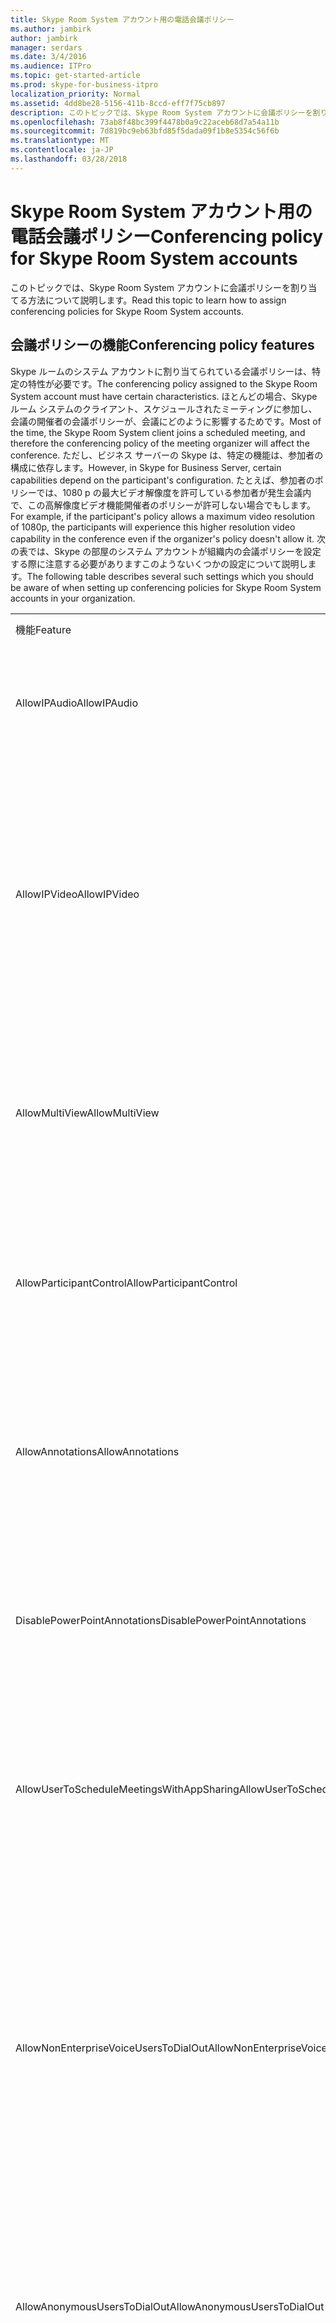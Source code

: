 ```yaml
---
title: Skype Room System アカウント用の電話会議ポリシー
ms.author: jambirk
author: jambirk
manager: serdars
ms.date: 3/4/2016
ms.audience: ITPro
ms.topic: get-started-article
ms.prod: skype-for-business-itpro
localization_priority: Normal
ms.assetid: 4dd8be28-5156-411b-8ccd-eff7f75cb897
description: このトピックでは、Skype Room System アカウントに会議ポリシーを割り当てる方法について説明します。
ms.openlocfilehash: 73ab8f48bc399f4478b0a9c22aceb68d7a54a11b
ms.sourcegitcommit: 7d819bc9eb63bfd85f5dada09f1b8e5354c56f6b
ms.translationtype: MT
ms.contentlocale: ja-JP
ms.lasthandoff: 03/28/2018
---
```

# <a name="conferencing-policy-for-skype-room-system-accounts"></a><span data-ttu-id="bf7af-103">Skype Room System アカウント用の電話会議ポリシー</span><span class="sxs-lookup"><span data-stu-id="bf7af-103">Conferencing policy for Skype Room System accounts</span></span>
 
<span data-ttu-id="bf7af-104">このトピックでは、Skype Room System アカウントに会議ポリシーを割り当てる方法について説明します。</span><span class="sxs-lookup"><span data-stu-id="bf7af-104">Read this topic to learn how to assign conferencing policies for Skype Room System accounts.</span></span>
  
## <a name="conferencing-policy-features"></a><span data-ttu-id="bf7af-105">会議ポリシーの機能</span><span class="sxs-lookup"><span data-stu-id="bf7af-105">Conferencing policy features</span></span>

<span data-ttu-id="bf7af-106">Skype ルームのシステム アカウントに割り当てられている会議ポリシーは、特定の特性が必要です。</span><span class="sxs-lookup"><span data-stu-id="bf7af-106">The conferencing policy assigned to the Skype Room System account must have certain characteristics.</span></span> <span data-ttu-id="bf7af-107">ほとんどの場合、Skype ルーム システムのクライアント、スケジュールされたミーティングに参加し、会議の開催者の会議ポリシーが、会議にどのように影響するためです。</span><span class="sxs-lookup"><span data-stu-id="bf7af-107">Most of the time, the Skype Room System client joins a scheduled meeting, and therefore the conferencing policy of the meeting organizer will affect the conference.</span></span> <span data-ttu-id="bf7af-108">ただし、ビジネス サーバーの Skype は、特定の機能は、参加者の構成に依存します。</span><span class="sxs-lookup"><span data-stu-id="bf7af-108">However, in Skype for Business Server, certain capabilities depend on the participant's configuration.</span></span> <span data-ttu-id="bf7af-109">たとえば、参加者のポリシーでは、1080 p の最大ビデオ解像度を許可している参加者が発生会議内で、この高解像度ビデオ機能開催者のポリシーが許可しない場合でもします。</span><span class="sxs-lookup"><span data-stu-id="bf7af-109">For example, if the participant's policy allows a maximum video resolution of 1080p, the participants will experience this higher resolution video capability in the conference even if the organizer's policy doesn't allow it.</span></span> <span data-ttu-id="bf7af-110">次の表では、Skype の部屋のシステム アカウントが組織内の会議ポリシーを設定する際に注意する必要がありますこのようないくつかの設定について説明します。</span><span class="sxs-lookup"><span data-stu-id="bf7af-110">The following table describes several such settings which you should be aware of when setting up conferencing policies for Skype Room System accounts in your organization.</span></span> 
  
||||
|:-----|:-----|:-----|
|<span data-ttu-id="bf7af-111">機能</span><span class="sxs-lookup"><span data-stu-id="bf7af-111">Feature</span></span>  <br/> |<span data-ttu-id="bf7af-112">値</span><span class="sxs-lookup"><span data-stu-id="bf7af-112">Value</span></span>  <br/> |<span data-ttu-id="bf7af-113">コメント</span><span class="sxs-lookup"><span data-stu-id="bf7af-113">Comment</span></span>  <br/> |
|<span data-ttu-id="bf7af-114">AllowIPAudio</span><span class="sxs-lookup"><span data-stu-id="bf7af-114">AllowIPAudio</span></span>  <br/> |<span data-ttu-id="bf7af-115">True</span><span class="sxs-lookup"><span data-stu-id="bf7af-115">TRUE</span></span>  <br/> |<span data-ttu-id="bf7af-116">Skype ルーム システムのオーディオの場合は true である必要があります。</span><span class="sxs-lookup"><span data-stu-id="bf7af-116">Must be true for Skype Room System audio</span></span>  <br/> |
|<span data-ttu-id="bf7af-117">AllowIPVideo</span><span class="sxs-lookup"><span data-stu-id="bf7af-117">AllowIPVideo</span></span>  <br/> |<span data-ttu-id="bf7af-118">True</span><span class="sxs-lookup"><span data-stu-id="bf7af-118">TRUE</span></span>  <br/> |<span data-ttu-id="bf7af-119">Skype ルーム システムで即時相互 (ad hoc) のホワイト ボード セッションで動作する Skype ルーム システム オーディオの場合は true である必要があります。</span><span class="sxs-lookup"><span data-stu-id="bf7af-119">Must be true for Skype Room System audio to work in Meet Now (ad hoc) whiteboard sessions in Skype Room System</span></span>  <br/> |
|<span data-ttu-id="bf7af-120">AllowMultiView</span><span class="sxs-lookup"><span data-stu-id="bf7af-120">AllowMultiView</span></span>  <br/> |<span data-ttu-id="bf7af-121">True</span><span class="sxs-lookup"><span data-stu-id="bf7af-121">TRUE</span></span>  <br/> |<span data-ttu-id="bf7af-122">Skype ルーム システム、複数のビューを表示するのには複数のビデオ ストリームでは、します。</span><span class="sxs-lookup"><span data-stu-id="bf7af-122">Allows Skype Room System to render multi-view, multiple video streams</span></span>  <br/> |
|<span data-ttu-id="bf7af-123">AllowParticipantControl</span><span class="sxs-lookup"><span data-stu-id="bf7af-123">AllowParticipantControl</span></span>  <br/> |<span data-ttu-id="bf7af-124">True</span><span class="sxs-lookup"><span data-stu-id="bf7af-124">TRUE</span></span>  <br/> |<span data-ttu-id="bf7af-125">Skype ルーム システムの相互 (ad hoc) のホワイト ボード セッションを即時に影響を与えます</span><span class="sxs-lookup"><span data-stu-id="bf7af-125">Affects Meet Now (ad hoc) whiteboard sessions in Skype Room System</span></span>  <br/> |
|<span data-ttu-id="bf7af-126">AllowAnnotations</span><span class="sxs-lookup"><span data-stu-id="bf7af-126">AllowAnnotations</span></span>  <br/> |<span data-ttu-id="bf7af-127">True</span><span class="sxs-lookup"><span data-stu-id="bf7af-127">TRUE</span></span>  <br/> |<span data-ttu-id="bf7af-128">Skype ルーム システムの相互 (ad hoc) のホワイト ボード セッションを即時に影響を与えます</span><span class="sxs-lookup"><span data-stu-id="bf7af-128">Affects Meet Now (ad hoc) whiteboard sessions in Skype Room System</span></span>  <br/> |
|<span data-ttu-id="bf7af-129">DisablePowerPointAnnotations</span><span class="sxs-lookup"><span data-stu-id="bf7af-129">DisablePowerPointAnnotations</span></span>  <br/> |<span data-ttu-id="bf7af-130">False</span><span class="sxs-lookup"><span data-stu-id="bf7af-130">FALSE</span></span>  <br/> |<span data-ttu-id="bf7af-131">Skype ルーム システムの相互 (ad hoc) のホワイト ボード セッションを即時に影響を与えます</span><span class="sxs-lookup"><span data-stu-id="bf7af-131">Affects Meet Now (ad hoc) whiteboard sessions in Skype Room System</span></span>  <br/> |
|<span data-ttu-id="bf7af-132">AllowUserToScheduleMeetingsWithAppSharing</span><span class="sxs-lookup"><span data-stu-id="bf7af-132">AllowUserToScheduleMeetingsWithAppSharing</span></span>  <br/> |<span data-ttu-id="bf7af-133">True</span><span class="sxs-lookup"><span data-stu-id="bf7af-133">TRUE</span></span>  <br/> |<span data-ttu-id="bf7af-134">Skype ルーム システムの相互 (ad hoc) のホワイト ボード セッションを即時に影響を与えます</span><span class="sxs-lookup"><span data-stu-id="bf7af-134">Affects Meet Now (ad hoc) whiteboard sessions in Skype Room System</span></span>  <br/> |
|<span data-ttu-id="bf7af-135">AllowNonEnterpriseVoiceUsersToDialOut</span><span class="sxs-lookup"><span data-stu-id="bf7af-135">AllowNonEnterpriseVoiceUsersToDialOut</span></span>  <br/> |<span data-ttu-id="bf7af-136">False</span><span class="sxs-lookup"><span data-stu-id="bf7af-136">FALSE</span></span>  <br/> |<span data-ttu-id="bf7af-137">アカウントがエンタープライズ VoIP (EV) 有効になっている (を参照してください Skype の Skype ルーム システムの有効にするアカウントのビジネス セクション) であるかによって異なります</span><span class="sxs-lookup"><span data-stu-id="bf7af-137">Depends on whether the account is Enterprise Voice (EV) enabled (see the Enabling Skype Room System Accounts for Skype for Business section)</span></span>  <br/> |
|<span data-ttu-id="bf7af-138">AllowAnonymousUsersToDialOut</span><span class="sxs-lookup"><span data-stu-id="bf7af-138">AllowAnonymousUsersToDialOut</span></span>  <br/> |<span data-ttu-id="bf7af-139">False</span><span class="sxs-lookup"><span data-stu-id="bf7af-139">FALSE</span></span>  <br/> |<span data-ttu-id="bf7af-140">アカウントでエンタープライズ VoIP (EV) が有効であるかにどうかに応じて異なります</span><span class="sxs-lookup"><span data-stu-id="bf7af-140">Depends on whether the account is Enterprise Voice (EV) enabled</span></span>  <br/> |
|<span data-ttu-id="bf7af-141">AllowAnonymousParticipantsInMeetings</span><span class="sxs-lookup"><span data-stu-id="bf7af-141">AllowAnonymousParticipantsInMeetings</span></span>  <br/> |<span data-ttu-id="bf7af-142">True</span><span class="sxs-lookup"><span data-stu-id="bf7af-142">TRUE</span></span>  <br/> |<span data-ttu-id="bf7af-143">Skype ルーム システムの相互 (ad hoc) のホワイト ボード セッションを即時に影響を与えます</span><span class="sxs-lookup"><span data-stu-id="bf7af-143">Affects Meet Now (ad hoc) whiteboard sessions in Skype Room System</span></span>  <br/> |
|<span data-ttu-id="bf7af-144">AllowExternalUsersToSaveContent</span><span class="sxs-lookup"><span data-stu-id="bf7af-144">AllowExternalUsersToSaveContent</span></span>  <br/> |<span data-ttu-id="bf7af-145">True</span><span class="sxs-lookup"><span data-stu-id="bf7af-145">TRUE</span></span>  <br/> |<span data-ttu-id="bf7af-146">Skype ルーム システムの相互 (ad hoc) のホワイト ボード セッションを即時に影響を与えます</span><span class="sxs-lookup"><span data-stu-id="bf7af-146">Affects Meet Now (ad hoc) whiteboard sessions in Skype Room System</span></span>  <br/> |
|<span data-ttu-id="bf7af-147">AllowExternalUserControl</span><span class="sxs-lookup"><span data-stu-id="bf7af-147">AllowExternalUserControl</span></span>  <br/> |<span data-ttu-id="bf7af-148">False</span><span class="sxs-lookup"><span data-stu-id="bf7af-148">FALSE</span></span>  <br/> |<span data-ttu-id="bf7af-149">Skype ルーム システムの相互 (ad hoc) のホワイト ボード セッションを即時に影響を与えます</span><span class="sxs-lookup"><span data-stu-id="bf7af-149">Affects Meet Now (ad hoc) whiteboard sessions in Skype Room System</span></span>  <br/> |
|<span data-ttu-id="bf7af-150">AllowExternalUsersToRecordMeeting</span><span class="sxs-lookup"><span data-stu-id="bf7af-150">AllowExternalUsersToRecordMeeting</span></span>  <br/> |<span data-ttu-id="bf7af-151">False</span><span class="sxs-lookup"><span data-stu-id="bf7af-151">FALSE</span></span>  <br/> |<span data-ttu-id="bf7af-152">Skype ルーム システムの相互 (ad hoc) のホワイト ボード セッションを即時に影響を与えます</span><span class="sxs-lookup"><span data-stu-id="bf7af-152">Affects Meet Now (ad hoc) whiteboard sessions in Skype Room System</span></span>  <br/> |
|<span data-ttu-id="bf7af-153">AllowPolls</span><span class="sxs-lookup"><span data-stu-id="bf7af-153">AllowPolls</span></span>  <br/> |<span data-ttu-id="bf7af-154">True</span><span class="sxs-lookup"><span data-stu-id="bf7af-154">TRUE</span></span>  <br/> |<span data-ttu-id="bf7af-155">即時相互 (ad hoc) の会議で「n/a」ですが、Skype 部屋のシステム、部屋の前に画面上ポーリングに応答できます。</span><span class="sxs-lookup"><span data-stu-id="bf7af-155">N/A in Meet Now (ad hoc) meetings, but Skype Room System can respond to polls on the screen at the front of room</span></span>  <br/> |
|<span data-ttu-id="bf7af-156">AllowSharedNotes</span><span class="sxs-lookup"><span data-stu-id="bf7af-156">AllowSharedNotes</span></span>  <br/> |<span data-ttu-id="bf7af-157">True</span><span class="sxs-lookup"><span data-stu-id="bf7af-157">TRUE</span></span>  <br/> |<span data-ttu-id="bf7af-158">即時相互 (ad hoc) の会議で「n/a」ですが、Skype 部屋のシステム、部屋の前に画面上ポーリングに応答できます。</span><span class="sxs-lookup"><span data-stu-id="bf7af-158">N/A in Meet Now (ad hoc) meetings, but Skype Room System can respond to polls on the screen at the front of room</span></span>  <br/> |
|<span data-ttu-id="bf7af-159">EnableDialInConferencing</span><span class="sxs-lookup"><span data-stu-id="bf7af-159">EnableDialInConferencing</span></span>  <br/> |<span data-ttu-id="bf7af-160">True</span><span class="sxs-lookup"><span data-stu-id="bf7af-160">TRUE</span></span>  <br/> |<span data-ttu-id="bf7af-161">Skype ルーム システムの相互 (ad hoc) のホワイト ボード セッションを即時に影響を与えます</span><span class="sxs-lookup"><span data-stu-id="bf7af-161">Affects Meet Now (ad hoc) whiteboard sessions in Skype Room System</span></span>  <br/> |
|<span data-ttu-id="bf7af-162">EnableAppDesktopSharing</span><span class="sxs-lookup"><span data-stu-id="bf7af-162">EnableAppDesktopSharing</span></span>  <br/> |<span data-ttu-id="bf7af-163">Desktop</span><span class="sxs-lookup"><span data-stu-id="bf7af-163">Desktop</span></span>  <br/> |<span data-ttu-id="bf7af-164">Skype ルーム システムの相互 (ad hoc) のホワイト ボード セッションを即時に影響を与えます</span><span class="sxs-lookup"><span data-stu-id="bf7af-164">Affects Meet Now (ad hoc) whiteboard sessions in Skype Room System</span></span>  <br/> |
|<span data-ttu-id="bf7af-165">AllowConferenceRecording</span><span class="sxs-lookup"><span data-stu-id="bf7af-165">AllowConferenceRecording</span></span>  <br/> |<span data-ttu-id="bf7af-166">False</span><span class="sxs-lookup"><span data-stu-id="bf7af-166">FALSE</span></span>  <br/> |<span data-ttu-id="bf7af-167">Skype ルーム システムの該当なし。</span><span class="sxs-lookup"><span data-stu-id="bf7af-167">N/A for Skype Room System.</span></span> <span data-ttu-id="bf7af-168">True の場合、通話先で記録できます</span><span class="sxs-lookup"><span data-stu-id="bf7af-168">If TRUE, a remote party could record</span></span>  <br/> |
|<span data-ttu-id="bf7af-169">EnableP2PRecording</span><span class="sxs-lookup"><span data-stu-id="bf7af-169">EnableP2PRecording</span></span>  <br/> |<span data-ttu-id="bf7af-170">False</span><span class="sxs-lookup"><span data-stu-id="bf7af-170">FALSE</span></span>  <br/> |<span data-ttu-id="bf7af-171">Skype ルーム システムの該当なし。</span><span class="sxs-lookup"><span data-stu-id="bf7af-171">N/A for Skype Room System.</span></span> <span data-ttu-id="bf7af-172">True の場合、通話先で記録できます</span><span class="sxs-lookup"><span data-stu-id="bf7af-172">If TRUE, a remote party could record</span></span>  <br/> |
|<span data-ttu-id="bf7af-173">EnableFileTransfer</span><span class="sxs-lookup"><span data-stu-id="bf7af-173">EnableFileTransfer</span></span>  <br/> |<span data-ttu-id="bf7af-174">True</span><span class="sxs-lookup"><span data-stu-id="bf7af-174">TRUE</span></span>  <br/> |<span data-ttu-id="bf7af-175">該当なし</span><span class="sxs-lookup"><span data-stu-id="bf7af-175">N/A</span></span>  <br/> |
|<span data-ttu-id="bf7af-176">EnableP2PFileTransfer</span><span class="sxs-lookup"><span data-stu-id="bf7af-176">EnableP2PFileTransfer</span></span>  <br/> |<span data-ttu-id="bf7af-177">True</span><span class="sxs-lookup"><span data-stu-id="bf7af-177">TRUE</span></span>  <br/> |<span data-ttu-id="bf7af-178">該当なし</span><span class="sxs-lookup"><span data-stu-id="bf7af-178">N/A</span></span>  <br/> |
|<span data-ttu-id="bf7af-179">EnableP2PVideo</span><span class="sxs-lookup"><span data-stu-id="bf7af-179">EnableP2PVideo</span></span>  <br/> |<span data-ttu-id="bf7af-180">True</span><span class="sxs-lookup"><span data-stu-id="bf7af-180">TRUE</span></span>  <br/> |<span data-ttu-id="bf7af-181">Skype ルーム システム クライアントがピア ツー ピア ビデオ セッションに参加するには</span><span class="sxs-lookup"><span data-stu-id="bf7af-181">Enables the Skype Room System client to participate in peer-to-peer video sessions</span></span>  <br/> |
|<span data-ttu-id="bf7af-182">AllowLargeMeetings</span><span class="sxs-lookup"><span data-stu-id="bf7af-182">AllowLargeMeetings</span></span>  <br/> |<span data-ttu-id="bf7af-183">False</span><span class="sxs-lookup"><span data-stu-id="bf7af-183">FALSE</span></span>  <br/> |<span data-ttu-id="bf7af-184">該当なし</span><span class="sxs-lookup"><span data-stu-id="bf7af-184">N/A</span></span>  <br/> |
|<span data-ttu-id="bf7af-185">EnableDataCollaboration</span><span class="sxs-lookup"><span data-stu-id="bf7af-185">EnableDataCollaboration</span></span>  <br/> |<span data-ttu-id="bf7af-186">True</span><span class="sxs-lookup"><span data-stu-id="bf7af-186">TRUE</span></span>  <br/> |<span data-ttu-id="bf7af-187">Skype ルーム システムの相互 (ad hoc) のホワイト ボード セッションを即時に影響を与えます</span><span class="sxs-lookup"><span data-stu-id="bf7af-187">Affects Meet Now (ad hoc) whiteboard sessions in Skype Room System</span></span>  <br/> |
|<span data-ttu-id="bf7af-188">MaxVideoConferenceResolution</span><span class="sxs-lookup"><span data-stu-id="bf7af-188">MaxVideoConferenceResolution</span></span>  <br/> |<span data-ttu-id="bf7af-189">VGA</span><span class="sxs-lookup"><span data-stu-id="bf7af-189">VGA</span></span>  <br/> |<span data-ttu-id="bf7af-190">Skype ビジネス サーバーの無視、Skype ルームのシステムを使用して、HD1080</span><span class="sxs-lookup"><span data-stu-id="bf7af-190">Ignored by Skype for Business Server, Skype Room System uses HD1080</span></span>  <br/> |
|<span data-ttu-id="bf7af-191">MaxMeetingSize</span><span class="sxs-lookup"><span data-stu-id="bf7af-191">MaxMeetingSize</span></span>  <br/> |<span data-ttu-id="bf7af-192">250</span><span class="sxs-lookup"><span data-stu-id="bf7af-192">250</span></span>  <br/> |<span data-ttu-id="bf7af-193">Skype ルーム システムの相互 (ad hoc) のホワイト ボード セッションを即時に影響を与えます</span><span class="sxs-lookup"><span data-stu-id="bf7af-193">Affects Meet Now (ad hoc) whiteboard sessions in Skype Room System</span></span>  <br/> |
|<span data-ttu-id="bf7af-194">AudioBitRateKb</span><span class="sxs-lookup"><span data-stu-id="bf7af-194">AudioBitRateKb</span></span>  <br/> |<span data-ttu-id="bf7af-195">200</span><span class="sxs-lookup"><span data-stu-id="bf7af-195">200</span></span>  <br/> |<span data-ttu-id="bf7af-196">テーブルの末尾にあるメモを参照してください。\*</span><span class="sxs-lookup"><span data-stu-id="bf7af-196">See note at the end of the table\*</span></span>  <br/> |
|<span data-ttu-id="bf7af-197">VideoBitRateKb</span><span class="sxs-lookup"><span data-stu-id="bf7af-197">VideoBitRateKb</span></span>  <br/> |<span data-ttu-id="bf7af-198">5000</span><span class="sxs-lookup"><span data-stu-id="bf7af-198">5000</span></span>  <br/> |<span data-ttu-id="bf7af-199">許可される最大送信ビデオ ビット レートです。</span><span class="sxs-lookup"><span data-stu-id="bf7af-199">This is the maximum outbound video bit rate allowed.</span></span> <span data-ttu-id="bf7af-200">Skype ルームのシステムは、いずれかを送信できる 1080 ストリーム pano と共に使用する場合円卓会議は、このビット レートで。</span><span class="sxs-lookup"><span data-stu-id="bf7af-200">Skype Room System can send one 1080 stream along with pano (if RoundTable is used) at this bit rate.</span></span> <span data-ttu-id="bf7af-201">\*</span><span class="sxs-lookup"><span data-stu-id="bf7af-201"></span></span>  <br/> |
|<span data-ttu-id="bf7af-202">AppSharingBitRateKb</span><span class="sxs-lookup"><span data-stu-id="bf7af-202">AppSharingBitRateKb</span></span>  <br/> |<span data-ttu-id="bf7af-203">5000</span><span class="sxs-lookup"><span data-stu-id="bf7af-203">5000</span></span>  <br/> |<span data-ttu-id="bf7af-204">テーブルの末尾にあるメモを参照してください。\*</span><span class="sxs-lookup"><span data-stu-id="bf7af-204">See note at the end of the table\*</span></span>  <br/> |
|<span data-ttu-id="bf7af-205">FileTransferBitRateKb</span><span class="sxs-lookup"><span data-stu-id="bf7af-205">FileTransferBitRateKb</span></span>  <br/> |<span data-ttu-id="bf7af-206">5000</span><span class="sxs-lookup"><span data-stu-id="bf7af-206">5000</span></span>  <br/> |<span data-ttu-id="bf7af-207">該当なし</span><span class="sxs-lookup"><span data-stu-id="bf7af-207">N/A</span></span>  <br/> |
|<span data-ttu-id="bf7af-208">TotalReceiveVideoBitRateKb</span><span class="sxs-lookup"><span data-stu-id="bf7af-208">TotalReceiveVideoBitRateKb</span></span>  <br/> |<span data-ttu-id="bf7af-209">20000</span><span class="sxs-lookup"><span data-stu-id="bf7af-209">20000</span></span>  <br/> |<span data-ttu-id="bf7af-210">設定することこのできるだけ高くすることをお勧めします。</span><span class="sxs-lookup"><span data-stu-id="bf7af-210">We recommend that you set this as high as possible.</span></span> <span data-ttu-id="bf7af-211">効果的な帯域幅は、会議の時に、ネットワークの状態に依存します。\*</span><span class="sxs-lookup"><span data-stu-id="bf7af-211">The effective bandwidth depends on network conditions at the time of conferences.\*</span></span>  <br/> |
|<span data-ttu-id="bf7af-212">EnableMultiViewJoin</span><span class="sxs-lookup"><span data-stu-id="bf7af-212">EnableMultiViewJoin</span></span>  <br/> |<span data-ttu-id="bf7af-213">True</span><span class="sxs-lookup"><span data-stu-id="bf7af-213">TRUE</span></span>  <br/> |<span data-ttu-id="bf7af-214">TRUE にする必要があります Skype ルームのシステム ビューの複数のビデオ ストリームの</span><span class="sxs-lookup"><span data-stu-id="bf7af-214">Must be TRUE for Skype Room System to ensure multi-view video streams</span></span>  <br/> |
   
* <span data-ttu-id="bf7af-215">帯域幅の計画方法の詳細については、[メディア トラフィック用のネットワーク帯域幅の要件](https://technet.microsoft.com/en-us/library/jj688118%28v=ocs.15%29.aspx)を参照してください。</span><span class="sxs-lookup"><span data-stu-id="bf7af-215">For information about bandwidth planning, see [Network Bandwidth Requirements for Media Traffic](https://technet.microsoft.com/en-us/library/jj688118%28v=ocs.15%29.aspx).</span></span>
  
> [!NOTE]
> <span data-ttu-id="bf7af-216">Skype ルーム システムのクライアントでは、Lync Server 2010 プールのホーム サーバーがユーザーごとのスケジュールされたミーティングに参加しようとして、会議の開催者の会議ポリシー防ぐことが Skype ルーム システムのクライアント共同作業を実行します。</span><span class="sxs-lookup"><span data-stu-id="bf7af-216">If the Skype Room System client tries to join a scheduled meeting organized by a user who is homed on a Lync Server 2010 pool, the meeting organizer's conferencing policy could prevent the Skype Room System client from performing collaboration.</span></span> 
  
## <a name="meeting-authentication"></a><span data-ttu-id="bf7af-217">会議の認証</span><span class="sxs-lookup"><span data-stu-id="bf7af-217">Meeting authentication</span></span>

<span data-ttu-id="bf7af-218">Skype ルーム メッセージが表示されますユーザーに会議を使用するときは制限されているミーティングに参加する参加リンクたとえば、Outlook でどのミーティング ロビーのオプションを設定した会議です。</span><span class="sxs-lookup"><span data-stu-id="bf7af-218">Skype Room System prompts users for authentication when they use the meeting join link to join a restricted meeting; for example, a meeting for which meeting lobby options have been configured in Outlook.</span></span> <span data-ttu-id="bf7af-219">この設定は常に上に、カスタマイズされた会議と、ユーザーが常にメッセージが表示されます。</span><span class="sxs-lookup"><span data-stu-id="bf7af-219">This setting is always on for customized meetings, and users are always prompted.</span></span> <span data-ttu-id="bf7af-220">制限なしの会議では、ユーザーは認証なしの会議に参加できます。</span><span class="sxs-lookup"><span data-stu-id="bf7af-220">However, for unrestricted meetings, users can join the meeting without authentication.</span></span> 
  
<span data-ttu-id="bf7af-221">管理者は、次のコマンドによって、制限のない会議を含めてすべての会議で認証を要求できます。</span><span class="sxs-lookup"><span data-stu-id="bf7af-221">The following command enables administrators to require authentication for all meetings, including unrestricted meetings:</span></span> 
  
```
Set-CsMeetingConfiguration -RequireRoomSystemsAuthorization $TRUE
```

<span data-ttu-id="bf7af-222">既定では、RequireRoomSystemsAuthorization は False です。</span><span class="sxs-lookup"><span data-stu-id="bf7af-222">By default, RequireRoomSystemsAuthorization is FALSE.</span></span> 
  


